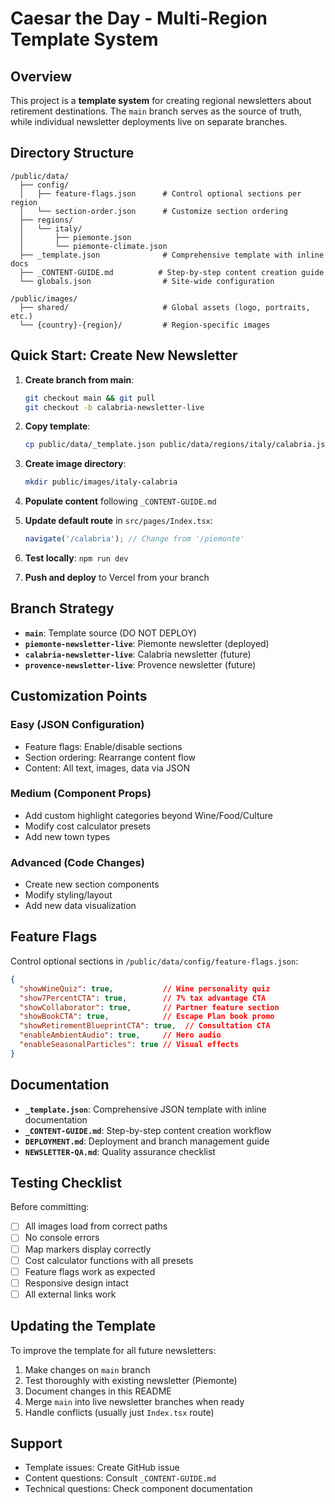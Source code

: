 # Caesar the Day - Multi-Region Template System

## Overview

This project is a **template system** for creating regional newsletters about retirement destinations. The `main` branch serves as the source of truth, while individual newsletter deployments live on separate branches.

## Directory Structure

```
/public/data/
  ├── config/
  │   ├── feature-flags.json      # Control optional sections per region
  │   └── section-order.json      # Customize section ordering
  ├── regions/
  │   └── italy/
  │       ├── piemonte.json
  │       └── piemonte-climate.json
  ├── _template.json              # Comprehensive template with inline docs
  ├── _CONTENT-GUIDE.md          # Step-by-step content creation guide
  └── globals.json                # Site-wide configuration

/public/images/
  ├── shared/                     # Global assets (logo, portraits, etc.)
  └── {country}-{region}/         # Region-specific images
```

## Quick Start: Create New Newsletter

1. **Create branch from main**:
   ```bash
   git checkout main && git pull
   git checkout -b calabria-newsletter-live
   ```

2. **Copy template**:
   ```bash
   cp public/data/_template.json public/data/regions/italy/calabria.json
   ```

3. **Create image directory**:
   ```bash
   mkdir public/images/italy-calabria
   ```

4. **Populate content** following `_CONTENT-GUIDE.md`

5. **Update default route** in `src/pages/Index.tsx`:
   ```typescript
   navigate('/calabria'); // Change from '/piemonte'
   ```

6. **Test locally**: `npm run dev`

7. **Push and deploy** to Vercel from your branch

## Branch Strategy

- **`main`**: Template source (DO NOT DEPLOY)
- **`piemonte-newsletter-live`**: Piemonte newsletter (deployed)
- **`calabria-newsletter-live`**: Calabria newsletter (future)
- **`provence-newsletter-live`**: Provence newsletter (future)

## Customization Points

### Easy (JSON Configuration)
- Feature flags: Enable/disable sections
- Section ordering: Rearrange content flow
- Content: All text, images, data via JSON

### Medium (Component Props)
- Add custom highlight categories beyond Wine/Food/Culture
- Modify cost calculator presets
- Add new town types

### Advanced (Code Changes)
- Create new section components
- Modify styling/layout
- Add new data visualization

## Feature Flags

Control optional sections in `/public/data/config/feature-flags.json`:

```json
{
  "showWineQuiz": true,           // Wine personality quiz
  "show7PercentCTA": true,        // 7% tax advantage CTA
  "showCollaborator": true,       // Partner feature section
  "showBookCTA": true,            // Escape Plan book promo
  "showRetirementBlueprintCTA": true,  // Consultation CTA
  "enableAmbientAudio": true,     // Hero audio
  "enableSeasonalParticles": true // Visual effects
}
```

## Documentation

- **`_template.json`**: Comprehensive JSON template with inline documentation
- **`_CONTENT-GUIDE.md`**: Step-by-step content creation workflow
- **`DEPLOYMENT.md`**: Deployment and branch management guide
- **`NEWSLETTER-QA.md`**: Quality assurance checklist

## Testing Checklist

Before committing:
- [ ] All images load from correct paths
- [ ] No console errors
- [ ] Map markers display correctly
- [ ] Cost calculator functions with all presets
- [ ] Feature flags work as expected
- [ ] Responsive design intact
- [ ] All external links work

## Updating the Template

To improve the template for all future newsletters:

1. Make changes on `main` branch
2. Test thoroughly with existing newsletter (Piemonte)
3. Document changes in this README
4. Merge `main` into live newsletter branches when ready
5. Handle conflicts (usually just `Index.tsx` route)

## Support

- Template issues: Create GitHub issue
- Content questions: Consult `_CONTENT-GUIDE.md`
- Technical questions: Check component documentation
